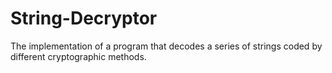 # String-Decryptor
The implementation of a program that decodes a series of strings coded by different cryptographic methods.

